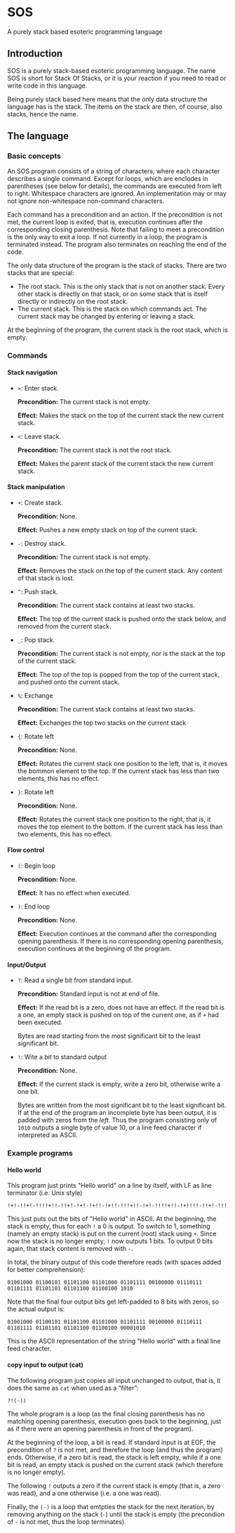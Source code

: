 # SOS
A purely stack based esoteric programming language

## Introduction

SOS is a purely stack-based esoteric programming language. The name SOS is short for Stack Of Stacks, or it is your reaction if you need to read or write code in this language.

Being purely stack based here means that the only data structure the language has is the stack. The items on the stack are then, of course, also stacks, hence the name.

## The language

### Basic concepts

An SOS program consists of a string of characters, where each character describes a single command. Except for loops, which are enclodes in parentheses (see below for details), the commands are executed from left to right. Whitespace characters are ignored. An implementation may or may not ignore non-whitespace non-command characters.

Each command has a precondition and an action. If the precondition is not met, the current loop is exited, that is, execution continues after the corresponding closing parenthesis. Note that failing to meet a precondition is the only way to exit a loop. If not currently in a loop, the program is terminated instead. The program also terminates on reaching the end of the code.

The only data structure of the program is the stack of stacks. There are two stacks that are special:

  * The root stack. This is the only stack that is not on another stack. Every other stack is directly on that stack, or on some stack that is itself directly or indirectly on the root stack.
  * The current stack. This is the stack on which commands act. The current stack may be changed by entering or leaving a stack.

At the beginning of the program, the current stack is the root stack, which is empty.

### Commands

#### Stack navigation

  * `>`: Enter stack.

    **Precondition:** The current stack is not empty.

    **Effect:** Makes the stack on the top of the current stack the new current stack.
    
  * `<`: Leave stack.

    **Precondition:** The current stack is not the root stack.

    **Effect:** Makes the parent stack of the current stack the new current stack.
    
#### Stack manipulation

  * `+`: Create stack.

    **Precondition:** None.

    **Effect:** Pushes a new empty stack on top of the current stack.

  * `-`: Destroy stack.

    **Precondition:** The current stack is not empty.

    **Effect:** Removes the stack on the top of the current stack. Any content of that stack is lost.

  * `^`: Push stack.

    **Precondition:** The current stack contains at least two stacks.

    **Effect:** The top of the current stack is pushed onto the stack below, and removed from the current stack.
    
  * `_`: Pop stack.

    **Precondition:** The current stack is not empty, nor is the stack at the top of the current stack.

    **Effect:** The top of the top is popped from the top of the current stack, and pushed onto the current stack.
 
  * `%`: Exchange

    **Precondition:** The current stack contains at least two stacks.

    **Effect:** Exchanges the top two stacks on the current stack

  * `{`: Rotate left

    **Precondition:** None.

    **Effect:** Rotates the current stack one position to the left, that is, it moves the bommon element to the top. If the current stack has less than two elements, this has no effect.

  * `}`: Rotate left

    **Precondition:** None.

    **Effect:** Rotates the current stack one position to the right, that is, it moves the top element to the bottom. If the current stack has less than two elements, this has no effect.

#### Flow control

  * `(`: Begin loop

    **Precondition:** None.

    **Effect:** It has no effect when executed.

  * `)`: End loop

    **Precondition:** None.

    **Effect:** Execution continues at the command after the corresponding opening parenthesis. If there is no corresponding opening parenthesis, execution continues at the beginning of the program.

#### Input/Output

  * `?`: Read a single bit from standard input.

    **Precondition:** Standard input is not at end of file.

    **Effect:** If the read bit is a zero, does not have an effect. If the read bit is a one, an empty stack is pushed on top of the current one, as if `+` had been executed.

    Bytes are read starting from the most significant bit to the least significant bit.

  * `!`: Wite a bit to standard output

    **Precondition:** None.

    **Effect:** If the current stack is empty, write a zero bit, otherwise write a one bit.

    Bytes are written from the most significant bit to the least significant bit. If at the end of the program an incomplete byte has been output, it is padded with zeros from the *left.* Thus the program consisting only of `1010` outputs a single byte of value 10, or a line feed character if interpreted as ASCII.

### Example programs

#### Hello world

This program just prints "Hello world" on a line by itself, with LF as line terminator (i.e. Unix style)
```
!+!-!!+!-!!!!+!!-!!+!-!+!-!+!!-!+!!-!!!+!!-!+!-!!!!+!!-!+!!!!-!!+!-!!!!!!+!!!-!+!!!-!+!!-!+!!!!-!+!!-!+!!-!+!-!+!!-!+!!-!!!+!!-!!+!-!!+!-!+!-!
```
This just puts out the bits of "Hello world" in ASCII. At the beginning, the stack is empty, thus for each `!` a 0 is output. To switch to 1, something (namely an empty stack) is put on the current (root) stack using `+`. Since now the stack is no longer empty, `!` now outputs 1 bits. To output 0 bits again, that stack content is removed with `-`.

In total, the binary output of this code therefore reads (with spaces added for better comprehension):
```
01001000 01100101 01101100 01101000 01101111 00100000 01110111 01101111 01101101 01101100 01100100 1010
```
Note that the final four output bits get left-padded to 8 bits with zeros, so the actual output is:
```
01001000 01100101 01101100 01101000 01101111 00100000 01110111 01101111 01101101 01101100 01100100 00001010
```
This is the ASCII representation of the string "Hello world" with a final line feed character.

#### copy input to output (cat)

The following program just copies all input unchanged to output, that is, it does the same as `cat` when used as a “filter”:
```
?!(-))
```
The whole program is a loop (as the final closing parenthesis has no matching opening parenthesis, execution goes back to the beginning, just as if there were an opening parenthesis in front of the program).

At the beginning of the loop, a bit is read. If standard input is at EOF, the precondition of `?` is not met, and therefore the loop (and thus the program) ends. Otherwise, if a zero bit is read, the stack is left empty, while if a one bit is read, an empty stack is pushed on the current stack (which therefore is no longer empty).

The following `!` outputs a zero if the current stack is empty (that is, a zero was read), and a one otherwise (i.e. a one was read).

Finally, the `(-)` is a loop that emtpties the stack for the next iteration, by removing anything on the stack (`-`) until the stack is empty (the precondion of `-` is not met, thus the loop terminates).
